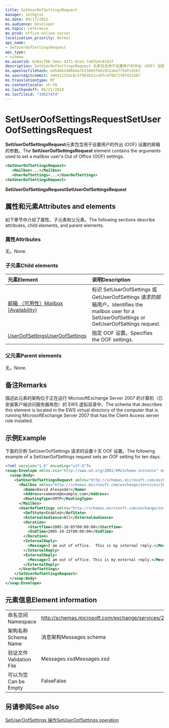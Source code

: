 ```yaml
---
title: SetUserOofSettingsRequest
manager: sethgros
ms.date: 09/17/2015
ms.audience: Developer
ms.topic: reference
ms.prod: office-online-server
localization_priority: Normal
api_name:
- SetUserOofSettingsRequest
api_type:
- schema
ms.assetid: 628acf0b-3ebc-42f1-8ce2-7a02b4c8141f
description: SetUserOofSettingsRequest 元素包含用于设置用户的外出 (OOF) 设置的邮箱的参数。
ms.openlocfilehash: ed54bb1d066da7b15605fb81931a6ef75dfc61bf
ms.sourcegitcommit: 34041125dc8c5f993b21cebfc4f8b72f0fd2cb6f
ms.translationtype: MT
ms.contentlocale: zh-CN
ms.lasthandoff: 06/11/2018
ms.locfileid: "19827474"
---
```

# <a name="setuseroofsettingsrequest"></a><span data-ttu-id="557e1-103">SetUserOofSettingsRequest</span><span class="sxs-lookup"><span data-stu-id="557e1-103">SetUserOofSettingsRequest</span></span>

<span data-ttu-id="557e1-104">**SetUserOofSettingsRequest**元素包含用于设置用户的外出 (OOF) 设置的邮箱的参数。</span><span class="sxs-lookup"><span data-stu-id="557e1-104">The **SetUserOofSettingsRequest** element contains the arguments used to set a mailbox user's Out of Office (OOF) settings.</span></span> 
  
```xml
<SetUserOofSettingsRequest>
   <Mailbox>...</Mailbox>
   <UserOofSettings>...</UserOofSettings>
<SetUserOofSettingsRequest>
```

 <span data-ttu-id="557e1-105">**SetUserOofSettingsRequest**</span><span class="sxs-lookup"><span data-stu-id="557e1-105">**SetUserOofSettingsRequest**</span></span>
## <a name="attributes-and-elements"></a><span data-ttu-id="557e1-106">属性和元素</span><span class="sxs-lookup"><span data-stu-id="557e1-106">Attributes and elements</span></span>

<span data-ttu-id="557e1-107">如下章节中介绍了属性、子元素和父元素。</span><span class="sxs-lookup"><span data-stu-id="557e1-107">The following sections describe attributes, child elements, and parent elements.</span></span>
  
### <a name="attributes"></a><span data-ttu-id="557e1-108">属性</span><span class="sxs-lookup"><span data-stu-id="557e1-108">Attributes</span></span>

<span data-ttu-id="557e1-109">无。</span><span class="sxs-lookup"><span data-stu-id="557e1-109">None.</span></span>
  
### <a name="child-elements"></a><span data-ttu-id="557e1-110">子元素</span><span class="sxs-lookup"><span data-stu-id="557e1-110">Child elements</span></span>

|<span data-ttu-id="557e1-111">**元素**</span><span class="sxs-lookup"><span data-stu-id="557e1-111">**Element**</span></span>|<span data-ttu-id="557e1-112">**说明**</span><span class="sxs-lookup"><span data-stu-id="557e1-112">**Description**</span></span>|
|:-----|:-----|
|[<span data-ttu-id="557e1-113">邮箱 （可用性）</span><span class="sxs-lookup"><span data-stu-id="557e1-113">Mailbox (Availability)</span></span>](mailbox-availability.md) <br/> |<span data-ttu-id="557e1-114">标识 SetUserOofSettings 或 GetUserOofSettings 请求的邮箱用户。</span><span class="sxs-lookup"><span data-stu-id="557e1-114">Identifies the mailbox user for a SetUserOofSettings or GetUserOofSettings request.</span></span>  <br/> |
|[<span data-ttu-id="557e1-115">UserOofSettings</span><span class="sxs-lookup"><span data-stu-id="557e1-115">UserOofSettings</span></span>](useroofsettings.md) <br/> |<span data-ttu-id="557e1-116">指定 OOF 设置。</span><span class="sxs-lookup"><span data-stu-id="557e1-116">Specifies the OOF settings.</span></span>  <br/> |
   
### <a name="parent-elements"></a><span data-ttu-id="557e1-117">父元素</span><span class="sxs-lookup"><span data-stu-id="557e1-117">Parent elements</span></span>

<span data-ttu-id="557e1-118">无。</span><span class="sxs-lookup"><span data-stu-id="557e1-118">None.</span></span>
  
## <a name="remarks"></a><span data-ttu-id="557e1-119">备注</span><span class="sxs-lookup"><span data-stu-id="557e1-119">Remarks</span></span>

<span data-ttu-id="557e1-120">描述此元素的架构位于正在运行 MicrosoftExchange Server 2007 的计算机（已安装客户端访问服务器角色）的 EWS 虚拟目录中。</span><span class="sxs-lookup"><span data-stu-id="557e1-120">The schema that describes this element is located in the EWS virtual directory of the computer that is running MicrosoftExchange Server 2007 that has the Client Access server role installed.</span></span>
  
## <a name="example"></a><span data-ttu-id="557e1-121">示例</span><span class="sxs-lookup"><span data-stu-id="557e1-121">Example</span></span>

<span data-ttu-id="557e1-122">下面的示例 SetUserOofSettings 请求的设置十天 OOF 设置。</span><span class="sxs-lookup"><span data-stu-id="557e1-122">The following example of a SetUserOofSettings request sets an OOF setting for ten days.</span></span>
  
```xml
<?xml version="1.0" encoding="utf-8"?>
<soap:Envelope xmlns:xsi="http://www.w3.org/2001/XMLSchema-instance" xmlns:xsd="http://www.w3.org/2001/XMLSchema" xmlns:soap="http://schemas.xmlsoap.org/soap/envelope/">
  <soap:Body>
    <SetUserOofSettingsRequest xmlns="http://schemas.microsoft.com/exchange/services/2006/messages">
      <Mailbox xmlns="http://schemas.microsoft.com/exchange/services/2006/types">
        <Name>David Alexander</Name>
        <Address>someone@example.com</Address>
        <RoutingType>SMTP</RoutingType>
      </Mailbox>
      <UserOofSettings xmlns="http://schemas.microsoft.com/exchange/services/2006/types">
        <OofState>Enabled</OofState>
        <ExternalAudience>All</ExternalAudience>
        <Duration>
          <StartTime>2005-10-05T00:00:00</StartTime>
          <EndTime>2005-10-25T00:00:00</EndTime>
        </Duration>
        <InternalReply>
          <Message>I am out of office.  This is my internal reply.</Message>
        </InternalReply>
        <ExternalReply>
          <Message>I am out of office. This is my external reply.</Message>
        </ExternalReply>
      </UserOofSettings>
    </SetUserOofSettingsRequest>
  </soap:Body>
</soap:Envelope>
```

## <a name="element-information"></a><span data-ttu-id="557e1-123">元素信息</span><span class="sxs-lookup"><span data-stu-id="557e1-123">Element information</span></span>

|||
|:-----|:-----|
|<span data-ttu-id="557e1-124">命名空间</span><span class="sxs-lookup"><span data-stu-id="557e1-124">Namespace</span></span>  <br/> |http://schemas.microsoft.com/exchange/services/2006/messages  <br/> |
|<span data-ttu-id="557e1-125">架构名称</span><span class="sxs-lookup"><span data-stu-id="557e1-125">Schema Name</span></span>  <br/> |<span data-ttu-id="557e1-126">消息架构</span><span class="sxs-lookup"><span data-stu-id="557e1-126">Messages schema</span></span>  <br/> |
|<span data-ttu-id="557e1-127">验证文件</span><span class="sxs-lookup"><span data-stu-id="557e1-127">Validation File</span></span>  <br/> |<span data-ttu-id="557e1-128">Messages.xsd</span><span class="sxs-lookup"><span data-stu-id="557e1-128">Messages.xsd</span></span>  <br/> |
|<span data-ttu-id="557e1-129">可以为空</span><span class="sxs-lookup"><span data-stu-id="557e1-129">Can be Empty</span></span>  <br/> |<span data-ttu-id="557e1-130">False</span><span class="sxs-lookup"><span data-stu-id="557e1-130">False</span></span>  <br/> |
   
## <a name="see-also"></a><span data-ttu-id="557e1-131">另请参阅</span><span class="sxs-lookup"><span data-stu-id="557e1-131">See also</span></span>



[<span data-ttu-id="557e1-132">SetUserOofSettings 操作</span><span class="sxs-lookup"><span data-stu-id="557e1-132">SetUserOofSettings operation</span></span>](setuseroofsettings-operation.md)

